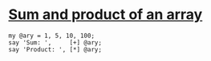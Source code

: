 [1]: http://rosettacode.org/wiki/Sum_and_product_of_an_array

# [Sum and product of an array][1]

```perl6
my @ary = 1, 5, 10, 100;
say 'Sum: ',     [+] @ary;
say 'Product: ', [*] @ary;
```